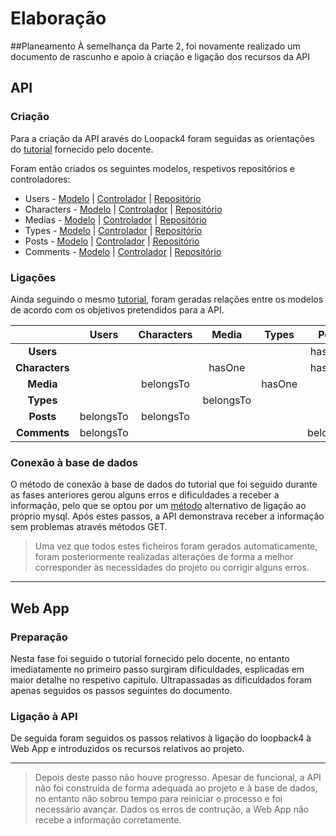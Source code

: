 # Elaboração
##Planeamento
À semelhança da Parte 2, foi novamente realizado um documento de rascunho e apoio à criação e ligação dos recursos da API

## API
### Criação
Para a criação da API aravés do Loopack4 foram seguidas as orientações do [tutorial](https://moodle.maieutica.pt/pluginfile.php/248745/mod_resource/content/1/INF-DW1-06_Loopback4_01.pdf) fornecido pelo docente.

Foram então criados os seguintes modelos, respetivos repositórios e controladores:   
- Users - [Modelo](https://github.com/inf24dw1g09/DW-Avaliacao-Final/blob/Parte-3/src/lb4-cosplay/src/models/users.model.ts) | [Controlador](https://github.com/inf24dw1g09/DW-Avaliacao-Final/blob/Parte-3/src/lb4-cosplay/src/controllers/users.controller.ts) | [Repositório](https://github.com/inf24dw1g09/DW-Avaliacao-Final/blob/Parte-3/src/lb4-cosplay/src/repositories/users.repository.ts)
- Characters - [Modelo](https://github.com/inf24dw1g09/DW-Avaliacao-Final/blob/Parte-3/src/lb4-cosplay/src/models/characters.model.ts) | [Controlador](https://github.com/inf24dw1g09/DW-Avaliacao-Final/blob/Parte-3/src/lb4-cosplay/src/controllers/characters.controller.ts) | [Repositório](https://github.com/inf24dw1g09/DW-Avaliacao-Final/blob/Parte-3/src/lb4-cosplay/src/repositories/characters.repository.ts)
- Medias - [Modelo](https://github.com/inf24dw1g09/DW-Avaliacao-Final/blob/Parte-3/src/lb4-cosplay/src/models/medias.model.ts) | [Controlador](https://github.com/inf24dw1g09/DW-Avaliacao-Final/blob/Parte-3/src/lb4-cosplay/src/controllers/medias.controller.ts) | [Repositório](https://github.com/inf24dw1g09/DW-Avaliacao-Final/blob/Parte-3/src/lb4-cosplay/src/repositories/medias.repository.ts)
- Types - [Modelo](https://github.com/inf24dw1g09/DW-Avaliacao-Final/blob/Parte-3/src/lb4-cosplay/src/models/types.model.ts) | [Controlador](https://github.com/inf24dw1g09/DW-Avaliacao-Final/blob/Parte-3/src/lb4-cosplay/src/controllers/types.controller.ts) | [Repositório](https://github.com/inf24dw1g09/DW-Avaliacao-Final/blob/Parte-3/src/lb4-cosplay/src/repositories/types.repository.ts)
- Posts - [Modelo](https://github.com/inf24dw1g09/DW-Avaliacao-Final/blob/Parte-3/src/lb4-cosplay/src/models/posts.model.ts) | [Controlador](https://github.com/inf24dw1g09/DW-Avaliacao-Final/blob/Parte-3/src/lb4-cosplay/src/controllers/posts.controller.ts) | [Repositório](https://github.com/inf24dw1g09/DW-Avaliacao-Final/blob/Parte-3/src/lb4-cosplay/src/repositories/posts.repository.ts)
- Comments - [Modelo](https://github.com/inf24dw1g09/DW-Avaliacao-Final/blob/Parte-3/src/lb4-cosplay/src/models/comments.model.ts) | [Controlador](https://github.com/inf24dw1g09/DW-Avaliacao-Final/blob/Parte-3/src/lb4-cosplay/src/controllers/comments.controller.ts) | [Repositório](https://github.com/inf24dw1g09/DW-Avaliacao-Final/blob/Parte-3/src/lb4-cosplay/src/repositories/comments.repository.ts)

### Ligações 
Ainda seguindo o mesmo [tutorial](https://moodle.maieutica.pt/pluginfile.php/248745/mod_resource/content/1/INF-DW1-06_Loopback4_01.pdf), foram geradas relações entre os modelos de acordo com os objetivos pretendidos para a API. 

|  | Users | Characters | Media | Types | Posts | Comments | 
| :----: | :----: | :----: | :----: | :----: | :----: | :----: | 
| **Users** |  |  |  |  | hasMany | hasMany |
| **Characters** |  |  | hasOne |  | hasMany |  |
| **Media** |  | belongsTo |  | hasOne | |  |
| **Types** |  |  | belongsTo |  |  |
| **Posts** | belongsTo | belongsTo |  |  |  | hasMany |
| **Comments** | belongsTo |  |  |  | belongsTo |   |  

### Conexão à base de dados
O método de conexão à base de dados do tutorial que foi seguido durante as fases anteriores gerou alguns erros e dificuldades a receber a informação, pelo que se optou por um [método](https://loopback.io/doc/en/lb4/Connecting-to-MySQL.html) alternativo de ligação ao próprio mysql. Após estes passos, a API demonstrava receber a informação sem problemas através métodos GET.

> Uma vez que todos estes ficheiros foram gerados automaticamente, foram posteriormente realizadas alterações de forma a melhor corresponder às necessidades do projeto ou corrigir alguns erros. 

---

## Web App
### Preparação
Nesta fase foi seguido o tutorial fornecido pelo docente, no entanto imediatamente no primeiro passo surgiram dificuldades, esplicadas em maior detalhe no respetivo capitulo. Ultrapassadas as dificuldados foram apenas seguidos os passos seguintes do documento. 

### Ligação à API
De seguida foram seguidos os passos relativos à ligação do loopback4 à Web App e introduzidos os recursos relativos ao projeto.

---

>Depois deste passo não houve progresso. Apesar de funcional, a API não foi construída de forma adequada ao projeto e à base de dados, no entanto não sobrou tempo para reiniciar o processo e foi necessário avançar. Dados os erros de contrução, a Web App não recebe a informação corretamente. 

